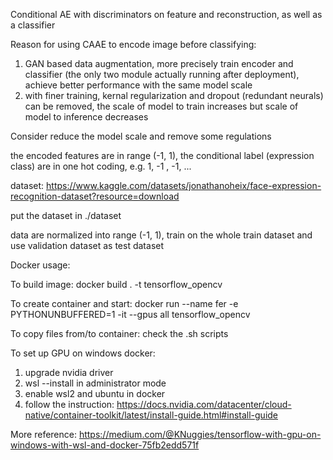 Conditional AE with discriminators on feature and reconstruction, as well as a classifier

Reason for using CAAE to encode image before classifying:
1. GAN based data augmentation, more precisely train encoder and classifier (the only two module actually running after deployment), achieve better performance with the same model scale
2. with finer training, kernal regularization and dropout (redundant neurals) can be removed, the scale of model to train increases but scale of  model to inference decreases

Consider reduce the model scale and remove some regulations

the encoded features are in range (-1, 1), the conditional label (expression class) are in one hot coding, e.g. 1, -1 , -1, ...

dataset: https://www.kaggle.com/datasets/jonathanoheix/face-expression-recognition-dataset?resource=download

put the dataset in ./dataset

data are normalized into range (-1, 1), train on the whole train dataset and use validation dataset as test dataset

Docker usage:

To build image: docker build . -t tensorflow_opencv

To create container and start: docker run --name fer -e PYTHONUNBUFFERED=1 -it --gpus all tensorflow_opencv

To copy files from/to container: check the .sh scripts

To set up GPU on windows docker:
1. upgrade nvidia driver
2. wsl --install in administrator mode
3. enable wsl2 and ubuntu in docker
4. follow the instruction: https://docs.nvidia.com/datacenter/cloud-native/container-toolkit/latest/install-guide.html#install-guide

More reference: https://medium.com/@KNuggies/tensorflow-with-gpu-on-windows-with-wsl-and-docker-75fb2edd571f